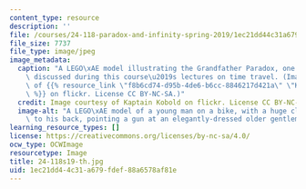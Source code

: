 ```yaml
---
content_type: resource
description: ''
file: /courses/24-118-paradox-and-infinity-spring-2019/1ec21dd44c31a679fdef88a6578af81e_24-118s19-th.jpg
file_size: 7737
file_type: image/jpeg
image_metadata:
  caption: "A LEGO\xAE model illustrating the Grandfather Paradox, one of the topics\
    \ discussed during this course\u2019s lectures on time travel. (Image courtesy\
    \ of {{% resource_link \"f8b6cd74-d95b-4de6-b6cc-8846217d421a\" \"Kaptain Kobold\"\
    \ %}} on flickr. License CC BY-NC-SA.)"
  credit: Image courtesy of Kaptain Kobold on flickr. License CC BY-NC-SA.
  image-alt: "A LEGO\xAE model of a young man on a bike, with a huge clock attached\
    \ to his back, pointing a gun at an elegantly-dressed older gentleman."
learning_resource_types: []
license: https://creativecommons.org/licenses/by-nc-sa/4.0/
ocw_type: OCWImage
resourcetype: Image
title: 24-118s19-th.jpg
uid: 1ec21dd4-4c31-a679-fdef-88a6578af81e
---
```

